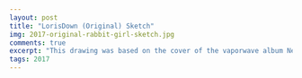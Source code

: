 ```yaml
---
layout: post
title: "LorisDown (Original) Sketch"
img: 2017-original-rabbit-girl-sketch.jpg
comments: true
excerpt: "This drawing was based on the cover of the vaporwave album New Visuals by Bl00dwave, and it became the basis for my first personal character as an adult. Four important themes come to mind when I see this artwork: love, loneliness, and disillusionment in the virtual world."
tags: 2017
---
```

